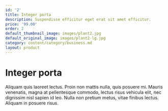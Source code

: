 ```yaml
---
id: '2'
title: Integer porta
description: Suspendisse efficitur eget erat sit amet efficitur.
price: '99.00'
order: 2
default_thumbnail_image: images/plant2.jpg
default_original_image: images/plant2-lg.jpg
category: content/category/business.md
layout: product
---
```


# Integer porta

Aliquam quis laoreet lectus. Proin non mattis nulla, quis posuere mi. Mauris venenatis, magna at pellentesque commodo, lectus risus vehicula elit, nec dignissim nisl sapien id leo. Nulla non pretium metus, vitae finibus lectus. Aliquam in posuere risus.